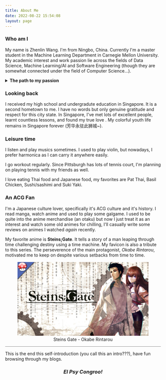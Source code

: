 ```yaml
---
title: About Me
date: 2022-08-22 15:54:08
layout: page
---
```

### Who am I
My name is Zhenlin Wang. I\'m from Ningbo, China. Currently I\'m a master student in the Machine Learning Department in Carnegie Mellon University. My academic interest and work passion lie across the fields of Data Science, Machine Learning/AI and Software Engineering (though they are somewhat connected under the field of Computer Science...). 
<details>
<summary><b>The path to my passion</b></summary>
<ul>
    <li>Before university, I was quite obsessed with applying mathematical models to the financial industry. I dreamed of being an equity researcher and predicting flows in the stock and derivatives market. In pursuit of this goal, I read an entire textbook on corporate finance and written all kinds of note on accounting models. However, I was wrong. When I entered the equity research team in the investment club in my university, I quickly realized that people were not "relying" on the models for judgement. They "abuse" these models to fit their assumptions in order to sell their investment plans to customers. This is not what I wanted. So I tried an alternative path - quantitative research. </li>
    <li> Being an applied math student, it\'s fairly easy to imagine that I would be fascinated by the significant amount of math used in quantitative research team in the investment club. This stood up as a completely different track from equity research. I was learning so much data science and machine learning knowledge in this team. I knew I\'ve found my true passion. In the following semester, I enrolled in a second major in Computer Science to learn more about fundamental CS knowledge. I started building up my statistics/data science skills. A youtube channel, <a href="https://www.youtube.com/c/joshstarmer">StatQuest with Josh Starmer</a> really helped me a lot. Until today, I\'m glad to see it being supported by the community and is still diligently uploding new tutorials on various concepts in stats/DS/ML. </li>
    <li> Further down the path, I started exploring boundaries in some ML sub-fields, namly <i>Bayesian Optimization, Bandit</i> and <i>Reinforcement Learning</i>. I conducted several researches under the guidance of my supervisors, and luckily published some papers. I believe in the motto of <b>Learn to live, Live to learn</b>. No matter how old I am and where I am, I\'ll keep myself challenged with learning new things. At current stage, expanding my passion from theoretical knowledge to real-life application is my major goal. Solving real-world problems with ML breakthroughs require the careful construction of tools and technologies. Thus, learning and practice software engineering has also become part of my life nowadays. </li>  
</ul> 
</details>


### Looking back
I received my high school and undergradute education in Singapore. It is a second hometown to me. I have no words but only genuine gratitude and respect for this city state. In Singapore, I\'ve met lots of excellent people, learnt countless lessons, and found my true love <i class="fas fa-heart" style="color:red"></i>. My colorful youth life remains in Singapore forever (芳华永驻此狮城~).

### Leisure time
I listen and play musics sometimes. I used to play violin, but nowadays, I prefer harmonica as I can carry it anywhere easily.

I go workout regularly. Since Pittsburgh has lots of tennis court, I\'m planning on playing tennis with my friends as well.

I love eating Thai food and Japanese food, my favorites are Pat Thai, Basil Chicken, Sushi/sashimi and Suki Yaki.

### An ACG Fan
I\'m a Japanese culture lover, specifically it\'s ACG culture and it\'s history. I read manga, watch anime and used to play some galgame. I used to be quite into the anime merchandise <span class="heimu" title="You know too much">(an otaku)</span> but now I just treat it as an interest and watch some old animes for chilling, I\'ll casually write some reviews on animes I watched *again* recently. 

My favorite anime is <b>Steins;Gate</b>. It tells a story of a man leaping through time challenging destiny using a time machine. My favicon is also a tribute to this series. The perseverence of the main protagonist, <i>Okabe Rintarou</i>, motivated me to keep on despite various setbacks from time to time.

<figure align="center">
    <img src="/images/Steins_Gate.jpg" width="500px">
    <figcaption>Steins Gate - Okabe Rintarou</figcaption>
</figure>

<hr style="background-color:grey"></hr>

This is the end this self-introduction <span class="heimu" title="You know too much">(you call this an intro???)</span>, have fun browsing through my blogs. 

<h3 style="text-align:center"><b><i>El Psy Congroo!</i></b></h3>
